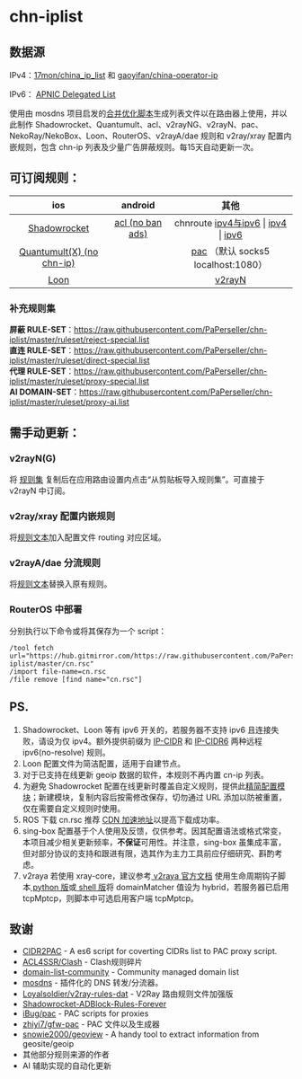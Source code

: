 # chn-iplist


## 数据源
IPv4：[17mon/china_ip_list](https://github.com/17mon/china_ip_list) 和 [gaoyifan/china-operator-ip](https://github.com/gaoyifan/china-operator-ip)

IPv6： [ APNIC Delegated List](http://ftp.apnic.net/apnic/stats/apnic/delegated-apnic-latest) 

使用由 mosdns 项目启发的[合并优化脚本](https://github.com/PaPerseller/chn-iplist/blob/master/scripts/update_chnip.py)生成列表文件以在路由器上使用，并以此制作 Shadowrocket、Quantumult、acl、v2rayNG、v2rayN、pac、NekoRay/NekoBox、Loon、RouterOS、v2rayA/dae 规则和 v2ray/xray 配置内嵌规则，包含 chn-ip 列表及少量广告屏蔽规则。每15天自动更新一次。

## 可订阅规则：

| ios                                                                                                                                                                                                                                                                                                                                                                                                                                   | android                                                                                     | 其他                                                                                                                                                                                                                                                                                             |
|:-------------------------------------------------------------------------------------------------------------------------------------------------------------------------------------------------------------------------------------------------------------------------------------------------------------------------------------------------------------------------------------------------------------------------------------:|:-------------------------------------------------------------------------------------------:|:----------------------------------------------------------------------------------------------------------------------------------------------------------------------------------------------------------------------------------------------------------------------------------------------:|
| [Shadowrocket](https://raw.githubusercontent.com/PaPerseller/chn-iplist/master/Shadowrocket.conf)  | [acl (no ban ads)](https://raw.githubusercontent.com/PaPerseller/chn-iplist/master/chn.acl) | chnroute [ipv4与ipv6](https://raw.githubusercontent.com/PaPerseller/chn-iplist/master/chnroute.txt) \| [ipv4](https://raw.githubusercontent.com/PaPerseller/chn-iplist/master/chnroute-ipv4.txt) \| [ipv6](https://raw.githubusercontent.com/PaPerseller/chn-iplist/master/chnroute-ipv6.txt) |
| [Quantumult(X) (no chn-ip)](https://raw.githubusercontent.com/PaPerseller/chn-iplist/master/Quantumult(X)_noIP.conf)                                                                                                                                                                                                                                                                                                                  |                                                                                             | [pac](https://raw.githubusercontent.com/PaPerseller/chn-iplist/master/chnroute.pac) （默认 socks5 localhost:1080）                                                                                                                                                                              |
| [Loon](https://raw.githubusercontent.com/PaPerseller/chn-iplist/master/Loon.conf) |                                                                                             | [v2rayN ](https://raw.githubusercontent.com/PaPerseller/chn-iplist/refs/heads/master/v2rayN(G)/routing-ruleset_whitelist)                                                                                                                                                                                 |
### 补充规则集
**屏蔽 RULE-SET**：https://raw.githubusercontent.com/PaPerseller/chn-iplist/master/ruleset/reject-special.list  
**直连 RULE-SET**：https://raw.githubusercontent.com/PaPerseller/chn-iplist/master/ruleset/direct-special.list  
**代理 RULE-SET**：https://raw.githubusercontent.com/PaPerseller/chn-iplist/master/ruleset/proxy-special.list  
**AI DOMAIN-SET**：https://raw.githubusercontent.com/PaPerseller/chn-iplist/master/ruleset/proxy-ai.list


## 需手动更新：

### v2rayN(G)

将 [规则集](https://raw.githubusercontent.com/PaPerseller/chn-iplist/refs/heads/master/v2rayN(G)/routing-ruleset_whitelist) 复制后在应用路由设置内点击“从剪贴板导入规则集”。可直接于 v2rayN 中订阅。

### v2ray/xray 配置内嵌规则

将[规则文本](https://raw.githubusercontent.com/PaPerseller/chn-iplist/master/v2ray-config_rule.json)加入配置文件 routing 对应区域。

### v2rayA/dae 分流规则

将[规则文本](https://raw.githubusercontent.com/PaPerseller/chn-iplist/master/v2rayA.txt)替换入原有规则。


### RouterOS 中部署

分别执行以下命令或将其保存为一个 script：
```
/tool fetch url="https://hub.gitmirror.com/https://raw.githubusercontent.com/PaPerseller/chn-iplist/master/cn.rsc"
/import file-name=cn.rsc
/file remove [find name="cn.rsc"]
```


## PS.

1. Shadowrocket、Loon  等有 ipv6 开关的，若服务器不支持 ipv6 且连接失败，请设为仅 ipv4。额外提供前缀为 [IP-CIDR](https://raw.githubusercontent.com/PaPerseller/chn-iplist/master/ruleset/ipv6-cidr.list) 和 [IP-CIDR6](https://raw.githubusercontent.com/PaPerseller/chn-iplist/master/ruleset/ipv6-cidr6.list) 两种远程 ipv6(no-resolve) 规则。
2. Loon 配置文件为简洁配置，适用于自建节点。
3. 对于已支持在线更新 geoip 数据的软件，本规则不再内置 cn-ip 列表。
4. 为避免 Shadowrocket 配置在线更新时覆盖自定义规则，提供此[精简配置模块](https://raw.githubusercontent.com/PaPerseller/chn-iplist/master/Shadowrocket-DIY.module)；新建模块，复制内容后按需修改保存，切勿通过 URL 添加以防被重置，仅在需要自定义规则时使用。
5. ROS 下载 cn.rsc 推荐 [CDN 加速地址](https://hub.gitmirror.com/https://raw.githubusercontent.com/PaPerseller/chn-iplist/master/cn.rsc)以提高下载成功率。
6. sing-box 配置基于个人使用及反馈，仅供参考。因其配置语法或格式常变，本项目减少相关更新频率，**不保证**可用性。并注意，sing-box 虽集成丰富，但对部分协议的支持和跟进有限，选其作为主力工具前应仔细研究、斟酌考虑。
7. v2raya 若使用 xray-core，建议参考[ v2raya 官方文档](https://v2raya.org/docs/advanced-application/custom-extra-config/) 使用生命周期钩子脚本[ python 版](https://github.com/PaPerseller/r2s-armbian-configure/blob/main/core-hook.py)或[ shell 版](https://github.com/PaPerseller/r2s-armbian-configure/blob/main/hook.sh)将 domainMatcher 值设为 hybrid，若服务器已启用 tcpMptcp，则脚本中可选启用客户端 tcpMptcp。

## 致谢

- [CIDR2PAC](https://github.com/wspl/CIDR2PAC) - A es6 script for coverting CIDRs list to PAC proxy script.
- [ACL4SSR/Clash](https://github.com/ACL4SSR/ACL4SSR/tree/master/Clash) - Clash规则碎片
- [domain-list-community](https://github.com/v2fly/domain-list-community) - Community managed domain list
- [mosdns](https://github.com/IrineSistiana/mosdns) - 插件化的 DNS 转发/分流器。
- [Loyalsoldier/v2ray-rules-dat](https://github.com/Loyalsoldier/v2ray-rules-dat) - V2Ray 路由规则文件加强版
- [Shadowrocket-ADBlock-Rules-Forever](https://github.com/Johnshall/Shadowrocket-ADBlock-Rules-Forever)
- [iBug/pac](https://github.com/iBug/pac) - PAC scripts for proxies
- [zhiyi7/gfw-pac](https://github.com/zhiyi7/gfw-pac) -  PAC 文件以及生成器
- [snowie2000/geoview](https://github.com/snowie2000/geoview) - A handy tool to extract information from geosite/geoip
- 其他部分规则来源的作者
- AI 辅助实现的自动化更新
